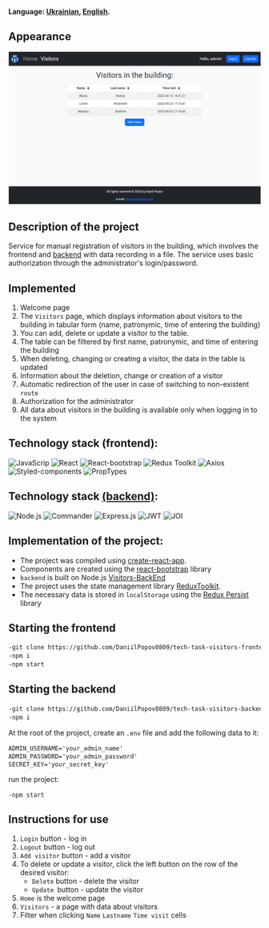 **Language: [Ukrainian](README.md), [English](README.en.md).**

## Appearance

![Appearance](./assets/view.jpg)
## Description of the project

Service for manual registration of visitors in the building, which involves the frontend and [backend](https://github.com/DaniilPopov0809/tech-task-visitors-backend) with data recording in a file.
The service uses basic authorization through the administrator's login/password.

## Implemented

1. Welcome page
2. The `Visitors` page, which displays information about visitors to the building in tabular form (name, patronymic,
    time of entering the building)
3. You can add, delete or update a visitor to the table.
4. The table can be filtered by first name, patronymic, and time of entering the building
5. When deleting, changing or creating a visitor, the data in the table is updated
6. Information about the deletion, change or creation of a visitor
7. Automatic redirection of the user in case of switching to non-existent `route`
8. Authorization for the administrator
9. All data about visitors in the building is available only when logging in to the system

## Technology stack (frontend):

![JavaScrip](https://img.shields.io/badge/JavaScript-323330?style=for-the-badge&logo=javascript&logoColor=F7DF1E)
![React](https://img.shields.io/badge/React-20232A?style=for-the-badge&logo=react&logoColor=61DAFB)
![React-bootstrap](https://img.shields.io/badge/Reactbootstrap-35FFF8?style=for-the-badge)
![Redux Toolkit](https://img.shields.io/badge/redux-36084F?style=for-the-badge&logo=Redux&logoColor=A50EF7)
![Axios](https://img.shields.io/badge/axios-20232A?style=for-the-badge&logo=axios&logoColor=61DAFB)
![Styled-components](https://img.shields.io/badge/Proptypes-090000?style=for-the-badge)
![PropTypes](https://img.shields.io/badge/PropTypes-0BEDD7?style=for-the-badge)

## Technology stack [(backend)](https://github.com/DaniilPopov0809/tech-task-visitors-backend):

![Node.js](https://img.shields.io/badge/Node.js-339933?style=for-the-badge&logo=nodedotjs&logoColor=white)
![Commander](https://img.shields.io/badge/commander-000000?style=for-the-badge)
![Express.js](https://img.shields.io/badge/Express.js-000000?style=for-the-badge&logo=express&logoColor=white)
![JWT](https://img.shields.io/badge/jwt-ED0B2F?style=for-the-badge)
![JOI](https://img.shields.io/badge/joi-F1FD1D?style=for-the-badge)

## Implementation of the project:

- The project was compiled using [create-react-app](https://create-react-app.dev/).
- Components are created using the [react-bootstrap](https://react-bootstrap.netlify.app/) library
- `backend` is built on Node.js [Visitors-BackEnd](https://github.com/DaniilPopov0809/tech-task-visitors-backend)
- The project uses the state management library [ReduxToolkit](https://redux-toolkit.js.org/).
- The necessary data is stored in `localStorage` using the [Redux Persist](https://www.npmjs.com/package/redux-persist) library

## Starting the frontend

```bash
-git clone https://github.com/DaniilPopov0809/tech-task-visitors-frontend.git
-npm i
-npm start
```

## Starting the backend

```bash
-git clone https://github.com/DaniilPopov0809/tech-task-visitors-backend.git
-npm i
```

At the root of the project, create an `.env` file and add the following data to it:

```bas
ADMIN_USERNAME='your_admin_name'
ADMIN_PASSWORD='your_admin_password'
SECRET_KEY='your_secret_key'
```

run the project:

```bas
-npm start
```
## Instructions for use

1. `Login` button - log in
2. `Logout` button - log out
3. `Add visitor` button - add a visitor
4. To delete or update a visitor, click the left button on the row of the desired visitor:
     - `Delete` button - delete the visitor
     - `Update `button - update the visitor
5. `Home` is the welcome page
6. `Visitors` - a page with data about visitors
7. Filter when clicking `Name` `Lastname` `Time visit` cells